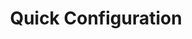 ---
layout: page
title: Quick Configuration
permalink: /f76qc/
redirect_to: https://github.com/FelisDiligens/Fallout76-QuickConfiguration#readme
---
